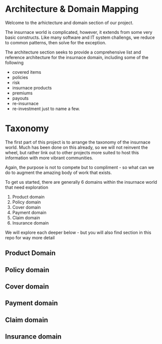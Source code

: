 # Architecture & Domain Mapping

Welcome to the arhictecture and domain section of our project.

The insurnace world is complicated, however, it extends from some very basic constructs.  Like many software and IT system challengs, we reduce to common patterns, then solve for the exception.

The architecture section seeks to provide a comprehensive list and reference architecture for the insurnace domain, including some of the following 
* covered items
* policies
* risk 
* insurnace products 
* premiums
* payouts
* re-insurnace
* re-investment
just to name a few.

# Taxonomy
The first part of this project is to arrange the taxonomy of the insurnace world.  Much has been done on this already, so we will not reinvent the wheel, but rather link out to other projects more suited to host this information with more vibrant communities. 

Again, the purpose is not to compete but to compliment - so what can we do to augment the amazing body of work that exists.

To get us started, there are generally 6 domains within the insurnace world that need exploration
1. Product domain
2. Policy domain
3. Cover domain
4. Payment domain
5. Claim domain
6. Insurance domain

We will explore each deeper below - but you will also find section in this repo for way more detail

## Product Domain

## Policy domain

## Cover domain

## Payment domain

## Claim domain

## Insurance domain

